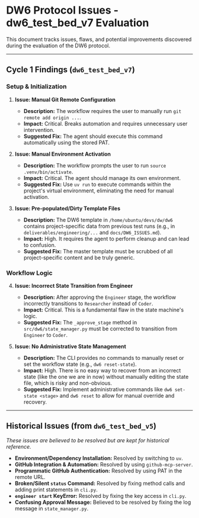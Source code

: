 # DW6 Protocol Issues - dw6_test_bed_v7 Evaluation

This document tracks issues, flaws, and potential improvements discovered during the evaluation of the DW6 protocol.

---

## Cycle 1 Findings (`dw6_test_bed_v7`)

### Setup & Initialization

1.  **Issue: Manual Git Remote Configuration**
    *   **Description:** The workflow requires the user to manually run `git remote add origin ...`. 
    *   **Impact:** Critical. Breaks automation and requires unnecessary user intervention.
    *   **Suggested Fix:** The agent should execute this command automatically using the stored PAT.

2.  **Issue: Manual Environment Activation**
    *   **Description:** The workflow prompts the user to run `source .venv/bin/activate`.
    *   **Impact:** Critical. The agent should manage its own environment.
    *   **Suggested Fix:** Use `uv run` to execute commands within the project's virtual environment, eliminating the need for manual activation.

3.  **Issue: Pre-populated/Dirty Template Files**
    *   **Description:** The DW6 template in `/home/ubuntu/devs/dw/dw6` contains project-specific data from previous test runs (e.g., in `deliverables/engineering/...` and `docs/DW6_ISSUES.md`).
    *   **Impact:** High. It requires the agent to perform cleanup and can lead to confusion.
    *   **Suggested Fix:** The master template must be scrubbed of all project-specific content and be truly generic.

### Workflow Logic

4.  **Issue: Incorrect State Transition from Engineer**
    *   **Description:** After approving the `Engineer` stage, the workflow incorrectly transitions to `Researcher` instead of `Coder`.
    *   **Impact:** Critical. This is a fundamental flaw in the state machine's logic.
    *   **Suggested Fix:** The `_approve_stage` method in `src/dw6/state_manager.py` must be corrected to transition from `Engineer` to `Coder`.

5.  **Issue: No Administrative State Management**
    *   **Description:** The CLI provides no commands to manually reset or set the workflow state (e.g., `dw6 reset-state`).
    *   **Impact:** High. There is no easy way to recover from an incorrect state (like the one we are in now) without manually editing the state file, which is risky and non-obvious.
    *   **Suggested Fix:** Implement administrative commands like `dw6 set-state <stage>` and `dw6 reset` to allow for manual override and recovery.

---

## Historical Issues (from `dw6_test_bed_v5`)

*These issues are believed to be resolved but are kept for historical reference.*

- **Environment/Dependency Installation:** Resolved by switching to `uv`.
- **GitHub Integration & Automation:** Resolved by using `github-mcp-server`.
- **Programmatic GitHub Authentication:** Resolved by using PAT in the remote URL.
- **Broken/Silent `status` Command:** Resolved by fixing method calls and adding print statements in `cli.py`.
- **`engineer start` KeyError:** Resolved by fixing the key access in `cli.py`.
- **Confusing Approval Message:** Believed to be resolved by fixing the log message in `state_manager.py`.
